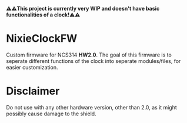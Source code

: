 :warning::warning:**This project is currently very WIP and doesn't have basic functionalities of a clock!**:warning::warning:

# NixieClockFW

Custom firmware for NCS314 **HW2.0**. The goal of this firmware is to seperate different functions of the clock into seperate modules/files, for easier customization.

# Disclaimer
Do not use with any other hardware version, other than 2.0, as it might possibly cause damage to the shield. 
